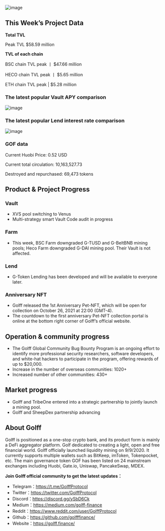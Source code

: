 ![image](https://docs.golff.com/blog/page/week31/1.jpg)

## This Week’s Project Data

**Total TVL**

Peak TVL $58.59 million

**TVL of each chain**

BSC chain TVL peak 丨 $47.66 million

HECO chain TVL peak 丨 $5.65 million

ETH chain TVL peak | $5.28 million

### The latest popular Vault APY comparison

![image](https://docs.golff.com/blog/page/week31/2.jpg)

### The latest popular Lend interest rate comparison

![image](https://docs.golff.com/blog/page/week31/3.jpg)

### GOF data

Current Huobi Price: 0.52 USD

Current total circulation: 10,163,527.73

Destroyed and repurchased: 69,473 tokens

## Product & Project Progress

### Vault

- XVS pool switching to Venus
- Multi-strategy smart Vault Code audit in progress

### Farm

- This week, BSC Farm downgraded G-TUSD and G-BeltBNB mining pools; Heco Farm downgraded G-DAI mining pool. Their Vault is not affected.

### Lend

- G-Token Lending has been developed and will be available to everyone later.

### Anniversary NFT

- Golff released the 1st Anniversary Pet-NFT, which will be open for collection on October 26, 2021 at 22:00 (GMT-4).
- The countdown to the first anniversary Pet-NFT collection portal is online at the bottom right corner of Golff’s official website.

## Operation & community progress

- The Golff Global Community Bug Bounty Program is an ongoing effort to identify more professional security researchers, software developers, and white-hat hackers to participate in the program, offering rewards of up to $20,000.
- Increase in the number of overseas communities: 1020+
- Increased number of other communities: 430+

## Market progress

- Golff and TribeOne entered into a strategic partnership to jointly launch a mining pool.
- Golff and SheepDex partnership advancing

## About Golff

Golff is positioned as a one-stop crypto bank, and its product form is mainly a DeFi aggregator platform. Golf dedicated to creating a light, open and free financial world. Golff officially launched liquidity mining on 9/9/2020. It currently supports multiple wallets such as BitKeep, imToken, Tokenpocket, etc. The main governance token GOF has been listed on 24 mainstream exchanges including Huobi, Gate.io, Uniswap, PancakeSwap, MDEX.

**Join Golff official community to get the latest updates：**

- Telegram：https://t.me/GolffProtocol
- Twitter：https://twitter.com/GolffProtocol
- Discord：https://discord.gg/ySbD6Ck
- Medium：https://medium.com/golff-finance
- Reddit：https://www.reddit.com/user/GolffProtocol
- Github：https://github.com/golfffinance/
- Website：https://golff.finance/